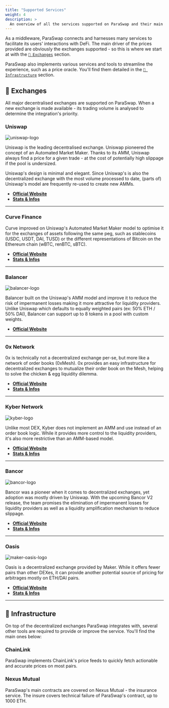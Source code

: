 ```yaml
---
title: "Supported Services"
weight: 4
description: >
  An overview of all the services supported on ParaSwap and their main features.
---
```


As a middleware, ParaSwap connects and harnesses many services to facilitate its users' interactions with DeFi. The main driver of the prices provided are obviously the exchanges supported - so this is where we start at with the [`💱 Exchanges`](#-exchanges) section.

ParaSwap also implements various services and tools to streamline the experience, such as a price oracle. You'll find them detailed in the [`🧰 Infrastructure`](#-infrastructure) section.

## 💱 Exchanges

All major decentralised exchanges are supported on ParaSwap. When a new exchange is made available - its trading volume is analysed to determine the integration's priority.

### Uniswap

![uniswap-logo](/images/DEX/uniswap.png) 

Uniswap is the leading decentralised exchange. Uniswap pioneered the concept of an Automated Market Maker. Thanks to its AMM, Uniswap always find a price for a given trade - at the cost of potentially high slippage if the pool is undersized.

Uniswap's design is minimal and elegant. Since Uniswap's is also the decentralized exchange with the most volume processed to date, (parts of) Uniswap's model are frequently re-used to create new AMMs.

- **[Official Website](https://uniswap.exchange/)**
- **[Stats & Infos](https://uniswap.info/)**

---

### Curve Finance

Curve improved on Uniswap's Automated Market Maker model to optimise it for the exchanges of assets following the same peg, such as stablecoins (USDC, USDT, DAI, TUSD) or the different representations of Bitcoin on the Ethereum chain (wBTC, renBTC, sBTC).

- **[Official Website](https://www.curve.fi/)**
- **[Stats & Infos](https://www.curve.fi/combinedstats)**

---

### Balancer

![balancer-logo](/images/DEX/balancer.png)

Balancer built on the Uniswap's AMM model and improve it to reduce the risk of impermanent losses making it more attractive for liquidity providers. Unlike Uniswap which defaults to equally weighted pairs (ex: 50% ETH / 50% DAI), Balancer can support up to 8 tokens in a pool with custom weights.

- **[Official Website](https://balancer.exchange/)**

---

### 0x Network

0x is technically not a decentralized exchange per-se, but more like a network of order books (0xMesh). 0x provides an easy infrastructure for decentralized exchanges to mutualize their order book on the Mesh, helping to solve the chicken & egg liquidity dilemma. 

- **[Official Website](https://0x.org/)**
- **[Stats & Infos](https://0xtracker.com/)**

---

### Kyber Network

![kyber-logo](/images/DEX/kyber.png)

Unlike most DEX, Kyber does not implement an AMM and use instead of an order book logic. While it provides more control to the liquidity providers, it's also more restrictive than an AMM-based model. 

- **[Official Website](https://kyber.network/)**
- **[Stats & Infos](https://tracker.kyber.network/#/)**

---

### Bancor

![bancor-logo](/images/DEX/bancor.png)

Bancor was a pioneer when it comes to decentralized exchanges, yet adoption was mostly driven by Uniswap. With the upcoming Bancor V2 release, the team promises the elimination of impermanent losses for liquidity providers as well as a liquidity amplification mechanism to reduce slippage. 

- **[Official Website](https://www.bancor.network/)**
- **[Stats & Infos](https://bancor-network.info/)**

---

### Oasis

![maker-oasis-logo](/images/DEX/maker.jpg)

Oasis is a decentralized exchange provided by Maker. While it offers fewer pairs than other DEXes, it can provide another potential source of pricing for arbitrages mostly on ETH/DAI pairs.

- **[Official Website](https://oasis.app/)**
- **[Stats & Infos](https://bloxy.info/dexes/0x14fbca95be7e99c15cc2996c6c9d841e54b79425)**

---

## 🧰 Infrastructure

On top of the decentralized exchanges ParaSwap integrates with, several other tools are required to provide or improve the service. You'll find the main ones below:

### ChainLink

ParaSwap implements ChainLink's price feeds to quickly fetch actionable and accurate prices on most pairs.

### Nexus Mutual

ParaSwap's main contracts are covered on Nexus Mutual - the insurance service. The insure covers technical failure of ParaSwap's contract, up to 1000 ETH.